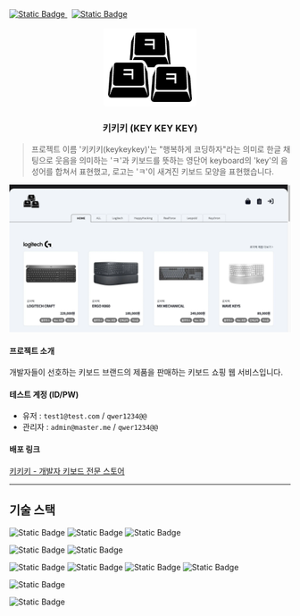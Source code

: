 <a href="https://keykeykey.store" target="_blank">
<img alt="Static Badge" src="https://img.shields.io/badge/keykeykey-web-orange?
style=for-the-badge&label=www.keykeykey.store">
</a>
&nbsp;
<a href="https://github.com/users/k-impossible/projects/5" target="_blank">
<img alt="Static Badge" src="https://img.shields.io/badge/keykeykey-project-blue?style=for-the-badge&logo=github&label=keykeykey">
</a>

<br/>
<br/>

<div align="center">
<img src="src/assets/logo.webp" width="150px" style="background-color: white;padding:.5rem;border-radius:.25rem">
<h3>키키키 (KEY KEY KEY)</h3>
</div>

> 프로젝트 이름 '키키키(keykeykey)'는 "행복하게 코딩하자"라는 의미로 한글 채팅으로 웃음을 의미하는 'ㅋ'과 키보드를 뜻하는 영단어 keyboard의 'key'의 음성어를 합쳐서 표현했고, 로고는 'ㅋ'이 새겨진 키보드 모양을 표현했습니다.

![Home Screen Shot](/src/assets/readme/home.webp)
<br>

#### 프로젝트 소개

개발자들이 선호하는 키보드 브랜드의 제품을 판매하는 키보드 쇼핑 웹 서비스입니다.<br>

#### 테스트 계정 (ID/PW)

- 유저 : `test1@test.com` / `qwer1234@@`
- 관리자 : `admin@master.me` / `qwer1234@@`

#### 배포 링크

[키키키 - 개발자 키보드 전문 스토어](https://keykeykey.store)
<br>

<hr>

## 기술 스택

![Static Badge](https://img.shields.io/badge/TypeScript-3178C6?style=for-the-badge&logo=TypeScript&logoColor=white)
![Static Badge](https://img.shields.io/badge/react-61DAFB?style=for-the-badge&logo=react&logoColor=black)
![Static Badge](https://img.shields.io/badge/vite-646CFF?style=for-the-badge&logo=vite&logoColor=white)
<br>

![Static Badge](https://img.shields.io/badge/reactquery-FF4154?style=for-the-badge&logo=reactquery&logoColor=white)
![Static Badge](https://img.shields.io/badge/zustand-1E4CC9?style=for-the-badge&logo=react&logoColor=white)
<br>

![Static Badge](https://img.shields.io/badge/tailwindcss-06B6D4?style=for-the-badge&logo=tailwindcss&logoColor=white)
![Static Badge](https://img.shields.io/badge/shadcnui-000000?style=for-the-badge&logo=shadcnui&logoColor=white)
![Static Badge](https://img.shields.io/badge/reacthookform-EC5990?style=for-the-badge&logo=reacthookform&logoColor=white)
![Static Badge](https://img.shields.io/badge/zod-3E67B1?style=for-the-badge&logo=zod&logoColor=white)
<br>

![Static Badge](https://img.shields.io/badge/firebase-DD2C00?style=for-the-badge&logo=firebase&logoColor=white)
<br>

![Static Badge](https://img.shields.io/badge/vercel-000000?style=for-the-badge&logo=vercel&logoColor=white)

